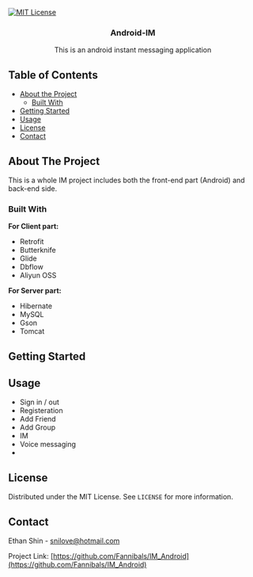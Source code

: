 [![MIT License][license-shield]][license-url]

<p align="center">
  <h3 align="center">Android-IM</h3>

  <p align="center">
    This is an android instant messaging application
  </p>
</p>

<!-- TABLE OF CONTENTS -->
## Table of Contents

* [About the Project](#about-the-project)
  * [Built With](#built-with)
* [Getting Started](#getting-started)
* [Usage](#usage)
* [License](#license)
* [Contact](#contact)


<!-- ABOUT THE PROJECT -->
## About The Project

This is a whole IM project includes both the front-end part (Android) and back-end side.

### Built With
**For Client part:**

- Retrofit
- Butterknife
- Glide
- Dbflow
- Aliyun OSS

**For Server part:**

- Hibernate
- MySQL
- Gson
- Tomcat

<!-- GETTING STARTED -->
## Getting Started



<!-- USAGE EXAMPLES -->
## Usage

- Sign in / out
- Registeration
- Add Friend
- Add Group
- IM
- Voice messaging
- 

<!-- LICENSE -->
## License

Distributed under the MIT License. See `LICENSE` for more information.


<!-- CONTACT -->
## Contact

Ethan Shin - snilove@hotmail.com

Project Link: [https://github.com/Fannibals/IM_Android](https://github.com/Fannibals/IM_Android)

[license-shield]: https://img.shields.io/github/license/othneildrew/Best-README-Template.svg?style=flat-square
[license-url]: https://github.com/Fannibals/IM_Android/blob/master/LICENSE
